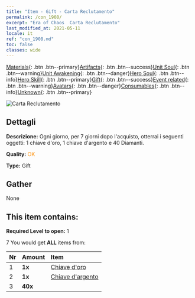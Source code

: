 ```yaml
---
title: "Item - Gift - Carta Reclutamento"
permalink: /con_1908/
excerpt: "Era of Chaos  Carta Reclutamento"
last_modified_at: 2021-05-11
locale: it
ref: "con_1908.md"
toc: false
classes: wide
---
```

 [Materials](/ItemsIT/){: .btn .btn--primary}[Artifacts](/ItemsIT/Artifacts/){: .btn .btn--success}[Unit Soul](/ItemsIT/UnitSoul/){: .btn .btn--warning}[Unit Awakening](/ItemsIT/UnitAwakening/){: .btn .btn--danger}[Hero Soul](/ItemsIT/HeroSoul/){: .btn .btn--info}[Hero Skill](/ItemsIT/HeroSkill/){: .btn .btn--primary}[Gift](/ItemsIT/Gift/){: .btn .btn--success}[Event related](/ItemsIT/Events/){: .btn .btn--warning}[Avatars](/ItemsIT/Avatars/){: .btn .btn--danger}[Consumables](/ItemsIT/Consumables/){: .btn .btn--info}[Unknown](/ItemsIT/Unknown/){: .btn .btn--primary}

 ![Carta Reclutamento](/images/t/i_907319.png)

## Dettagli
 **Descrizione:** Ogni giorno, per 7 giorni dopo l'acquisto, otterrai i seguenti oggetti: 1 chiave d'oro, 1 chiave d'argento e 40 Diamanti.

 **Quality:** <span style="color: #FF8C00">OK</span>

 **Type:** Gift

## Gather

  None

## This item contains:

 **Required Level to open:** 1

 7 You would get **ALL** items  from:

  | Nr | Amount |     Item    |
  |:---|:-------|:------------|
  | 1 |  **1x** | [Chiave d'oro](/ItemsIT/con_783/) |  | 
  | 2 |  **1x** | [Chiave d'argento](/ItemsIT/con_693/) |  | 
  | 3 |  **40x** | <i class="fas fa-gem"/> |  | 

